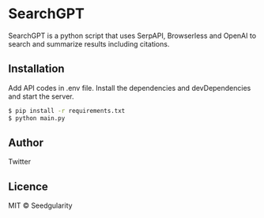 <h1>SearchGPT</h1>

<p>SearchGPT is a python script that uses SerpAPI, Browserless and OpenAI to search and summarize results including citations.</p>

<h2>Installation</h2>

<p>Add API codes in .env file. Install the dependencies and devDependencies and start the server.</p>

```sh  
$ pip install -r requirements.txt
$ python main.py
```

<h2>Author</h2>

<a hrefs="https://twitter.com/petrroyce">Twitter</a>

<h2>Licence</h2>

MIT © <a hrefs="https://github.com/seedgularity">Seedgularity</a>
